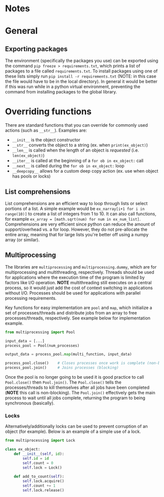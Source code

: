 # Notes

# General

## Exporting packages

The environment (specifically the packages you use) can be exported using the command `pip freeze > requirements.txt`, which prints a list of packages to a file called `requirements.txt`.
To install packages using one of these lists simply run `pip install -r requirements.txt` (NOTE: in this case the file would have to be in the local directory).
In general it would be better if this was run while in a python virtual environment, preventing the command from installing packages to the global library.

# Overriding functions

There are standard functions that you can override for commonly used actions (such as `__str__`). 
Examples are:

* `__init__` is the object constructor
* `__str__` converts the object to a string (ex. when `print(ex_object)`)
* `__len__` is called when the length of an object is *requested* (i.e. `len(ex_object)`)
* `__iter__` is called at the beginning of a `for ob in ex_object:` call
* `__next__` is called during the `for ob in ex_object:` loop
* `__deepcopy__` allows for a custom deep copy action (ex. use when object has pools or locks)

## List comprehensions

List comprehensions are an efficient way to loop through lists or select portions of a list. 
A simple example would be `ex_narray[i+1 for i in range(10)]` to create a list of integers from 1 to 10.
It can also call functions, for example `ex_array = [math.sqrt(num) for num in ex_num_list]`.
Comprehensions are very efficient since python can reduce the amount of support/overhead vs. a for loop.
However, they do not pre-allocate the entire array, meaning that for large lists you're better off using a numpy array (or similar).

## Multiprocessing

The libraries are `multiprocessing` and `multiprocessing.dummy`, which are for multiprocessing and multithreading, respectively.
Threads should be used for applications where the execution time of the program is limited by factors like I/O operation.
**NOTE** multithreading still executes on a central process, so it would just add the cost of context switching in applications without I/O.
Processes should be used for applications with parallel processing requirements. 

Key functions for easy implementation are `pool` and `map`, which initialize a set of processes/threads and distribute jobs from an array to free processes/threads, respectively.
See example below for implementation example.

``` python
from multiprocessing import Pool

input_data = [...]
process_pool = Pool(num_processes)

output_data = process_pool.map(multi_function, input_data)

process_pool.close()    # Closes processes once work is complete (non-blocking)
process_pool.join()     # Joins processes (blocking)
```

Once the pool is no longer going to be used it is good practice to call `Pool.close()` then `Pool.join()`.
The `Pool.close()` tells the processes/threads to kill themselves after all jobs have been completed (**NOTE** this call is non-blocking).
The `Pool.join()` effectively gets the main process to wait until all jobs complete, returning the program to being synchronous (basically).

### Locks

Alternatively/additionally locks can be used to prevent corruption of an object (for example).
Below is an example of a simple use of a lock.

``` python
from multiprocessing import Lock

class ex_object:
    def __init__(self, id):
        self.id = id
        self.count = 0
        self.lock = Lock()
    
    def add_to_count(self):
        self.lock.acquire()
        self.count += 1
        self.lock.release()
```
